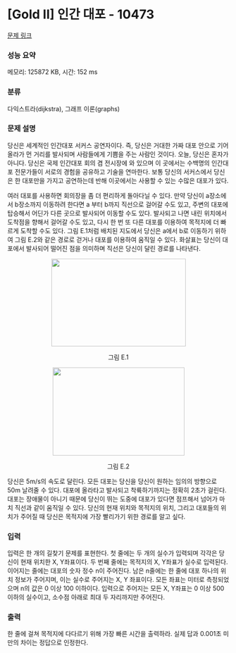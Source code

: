 # [Gold II] 인간 대포 - 10473 

[문제 링크](https://www.acmicpc.net/problem/10473) 

### 성능 요약

메모리: 125872 KB, 시간: 152 ms

### 분류

다익스트라(dijkstra), 그래프 이론(graphs)

### 문제 설명

<p>당신은 세계적인 인간대포 서커스 공연자이다. 즉, 당신은 거대한 가짜 대포 안으로 기어올라가 먼 거리를 발사되며 사람들에게 기쁨을 주는 사람인 것이다. 오늘, 당신은 혼자가 아니다. 당신은 국제 인간대포 회의 겸 전시장에 와 있으며 이 곳에서는 수백명의 인간대포 전문가들이 서로의 경험을 공유하고 기술을 연마한다. 보통 당신의 서커스에서 당신은 한 대포만을 가지고 공연하는데 반해 이곳에서는 사용할 수 있는 수많은 대포가 있다.</p>

<p>여러 대포를 사용하면 회의장을 좀 더 편리하게 돌아다닐 수 있다. 만약 당신이 a장소에서 b장소까지 이동하려 한다면 a 부터 b까지 직선으로 걸어갈 수도 있고, 주변의 대포에 탑승해서 어딘가 다른 곳으로 발사되어 이동할 수도 있다. 발사되고 나면 내린 위치에서 도착점을 향해서 걸어갈 수도 있고, 다시 한 번 또 다른 대포를 이용하여 목적지에 더 빠르게 도착할 수도 있다. 그림 E.1처럼 배치된 지도에서 당신은 a에서 b로 이동하기 위하여 그림 E.2와 같은 경로로 걷거나 대포를 이용하여 움직일 수 있다. 화살표는 당신이 대포에서 발사되어 떨어진 점을 의미하며 직선은 당신이 달린 경로를 나타낸다.</p>

<p style="text-align:center"><img alt="" src="" style="height:199px; width:305px"></p>

<p style="text-align:center">그림 E.1</p>

<p style="text-align:center"><img alt="" src="" style="height:200px; width:299px"></p>

<p style="text-align:center">그림 E.2</p>

<p>당신은 5m/s의 속도로 달린다. 모든 대포는 당신을 당신이 원하는 임의의 방향으로 50m 날려줄 수 있다. 대포에 올라타고 발사되고 착륙하기까지는 정확히 2초가 걸린다. 대포는 장애물이 아니기 때문에 당신이 뛰는 도중에 대포가 있다면 점프해서 넘어가 마치 직선과 같이 움직일 수 있다. 당신의 현재 위치와 목적지의 위치, 그리고 대포들의 위치가 주어질 때 당신은 목적지에 가장 빨리가기 위한 경로를 알고 싶다.</p>

### 입력 

 <p>입력은 한 개의 길찾기 문제를 표현한다. 첫 줄에는 두 개의 실수가 입력되며 각각은 당신이 현재 위치한 X, Y좌표이다. 두 번째 줄에는 목적지의 X, Y좌표가 실수로 입력된다. 이어지는 줄에는 대포의 숫자 정수 n이 주어진다. 남은 n줄에는 한 줄에 대포 하나의 위치 정보가 주어지며, 이는 실수로 주어지는 X, Y 좌표이다. 모든 좌표는 미터로 측정되었으며 n의 값은 0 이상 100 이하이다. 입력으로 주어지는 모든 X, Y좌표는 0 이상 500 이하의 실수이고, 소수점 아래로 최대 두 자리까지만 주어진다.</p>

### 출력 

 <p>한 줄에 걸쳐 목적지에 다다르기 위해 가장 빠른 시간을 출력하라. 실제 답과 0.001초 미만의 차이는 정답으로 인정한다.</p>

